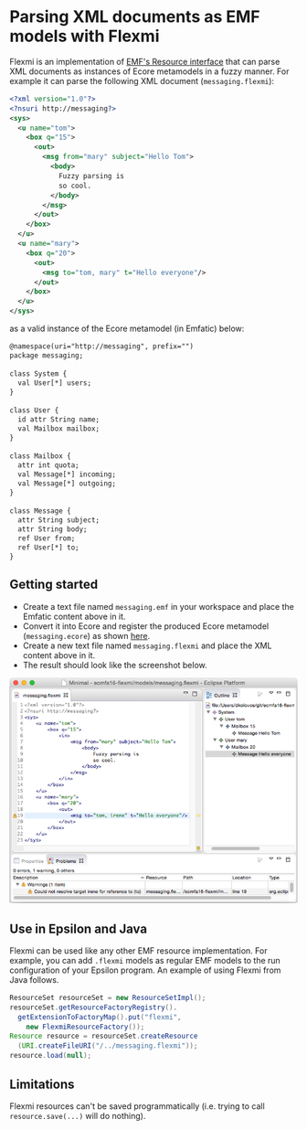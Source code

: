 # Parsing XML documents as EMF models with Flexmi

Flexmi is an implementation of [EMF's Resource interface](http://download.eclipse.org/modeling/emf/emf/javadoc/2.4.3/org/eclipse/emf/ecore/resource/Resource.html) that can parse XML documents as instances of Ecore metamodels in a fuzzy manner. For example it can parse the following XML document (`messaging.flexmi`):

```xml
<?xml version="1.0"?>
<?nsuri http://messaging?>
<sys>
  <u name="tom">
    <box q="15">
      <out>
        <msg from="mary" subject="Hello Tom">
          <body> 
            Fuzzy parsing is
            so cool.
          </body>
        </msg>
      </out>
    </box>
  </u>
  <u name="mary">
    <box q="20">
      <out>
        <msg to="tom, mary" t="Hello everyone"/>
      </out>
    </box>
  </u>
</sys>
```

as a valid instance of the Ecore metamodel (in Emfatic) below:

```emf
@namespace(uri="http://messaging", prefix="")
package messaging;

class System {
  val User[*] users;
}

class User {
  id attr String name;
  val Mailbox mailbox;
}

class Mailbox {
  attr int quota;
  val Message[*] incoming;
  val Message[*] outgoing;
}

class Message {
  attr String subject;
  attr String body;
  ref User from;
  ref User[*] to;
}
```

## Getting started

-   Create a text file named `messaging.emf` in your workspace and place
    the Emfatic content above in it.
-   Convert it into Ecore and register the produced Ecore metamodel
    (`messaging.ecore`) as shown
    [here](../reflective-emf-tutorial).
-   Create a new text file named `messaging.flexmi` and place the XML
    content above in it.
-   The result should look like the screenshot below.

![](screenshot.png)

## Use in Epsilon and Java

Flexmi can be used like any other EMF resource implementation. For example, you can add `.flexmi` models as regular EMF models to the run configuration of your Epsilon program. An example of using Flexmi from Java follows.

```java
ResourceSet resourceSet = new ResourceSetImpl();
resourceSet.getResourceFactoryRegistry().
  getExtensionToFactoryMap().put("flexmi", 
    new FlexmiResourceFactory());
Resource resource = resourceSet.createResource
  (URI.createFileURI("/../messaging.flexmi"));
resource.load(null);
```

## Limitations

Flexmi resources can't be saved programmatically (i.e. trying to call `resource.save(...)` will do nothing).
